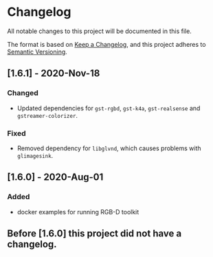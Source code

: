 # Changelog

All notable changes to this project will be documented in this file.

The format is based on [Keep a Changelog](https://keepachangelog.com/en/1.0.0/),
and this project adheres to [Semantic Versioning](https://semver.org/spec/v2.0.0.html).

## [1.6.1] - 2020-Nov-18

### Changed

- Updated dependencies for `gst-rgbd`, `gst-k4a`, `gst-realsense` and `gstreamer-colorizer`.

### Fixed

- Removed dependency for `libglvnd`, which causes problems with `glimagesink`.

## [1.6.0] - 2020-Aug-01

### Added

- docker examples for running RGB-D toolkit

## Before [1.6.0] this project did not have a changelog.
